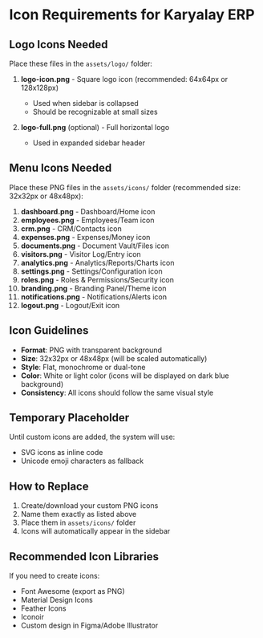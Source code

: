 # Icon Requirements for Karyalay ERP

## Logo Icons Needed

Place these files in the `assets/logo/` folder:

1. **logo-icon.png** - Square logo icon (recommended: 64x64px or 128x128px)
   - Used when sidebar is collapsed
   - Should be recognizable at small sizes

2. **logo-full.png** (optional) - Full horizontal logo
   - Used in expanded sidebar header

## Menu Icons Needed

Place these PNG files in the `assets/icons/` folder (recommended size: 32x32px or 48x48px):

1. **dashboard.png** - Dashboard/Home icon
2. **employees.png** - Employees/Team icon
3. **crm.png** - CRM/Contacts icon
4. **expenses.png** - Expenses/Money icon
5. **documents.png** - Document Vault/Files icon
6. **visitors.png** - Visitor Log/Entry icon
7. **analytics.png** - Analytics/Reports/Charts icon
8. **settings.png** - Settings/Configuration icon
9. **roles.png** - Roles & Permissions/Security icon
10. **branding.png** - Branding Panel/Theme icon
11. **notifications.png** - Notifications/Alerts icon
12. **logout.png** - Logout/Exit icon

## Icon Guidelines

- **Format**: PNG with transparent background
- **Size**: 32x32px or 48x48px (will be scaled automatically)
- **Style**: Flat, monochrome or dual-tone
- **Color**: White or light color (icons will be displayed on dark blue background)
- **Consistency**: All icons should follow the same visual style

## Temporary Placeholder

Until custom icons are added, the system will use:
- SVG icons as inline code
- Unicode emoji characters as fallback

## How to Replace

1. Create/download your custom PNG icons
2. Name them exactly as listed above
3. Place them in `assets/icons/` folder
4. Icons will automatically appear in the sidebar

## Recommended Icon Libraries

If you need to create icons:
- Font Awesome (export as PNG)
- Material Design Icons
- Feather Icons
- Iconoir
- Custom design in Figma/Adobe Illustrator
